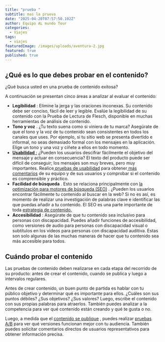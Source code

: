 ```yaml
---
title: "prueba "
subtitle: mas la prueva
date: "2025-04-20T07:57:50.102Z"
author: Equipo AL mundo Tour
categories:
  - Viajes
tags:
  - viajes
featuredImage: /images/uploads/aventura-2.jpg
featured: true
published: true
---
```

## **¿Qué es lo que debes probar en el contenido?**

¿Qué busca usted en una prueba de contenido exitosa?

A continuación se presentan cinco áreas a analizar al evaluar el contenido:

* **Legibilidad** : Elimine la jerga y las oraciones inconexas. Su contenido debe ser conciso, fácil de leer y legible. Evalúe la legibilidad de su contenido con la Prueba de Lectura de Flesch, disponible en muchas herramientas de análisis de contenido.
* **Tono y voz** . ¿Tu texto suena como si viniera de tu marca? Asegúrate de que el tono y la voz de tu contenido sean consistentes en todos los canales que uses. Por ejemplo, si tu sitio web se presenta divertido e informal, no seas demasiado formal con los mensajes en la aplicación. Elige un tono y una voz y cíñete a ellos en todo momento.
* [**Usabilidad** :](https://userpilot.com/blog/usability-vs-user-experience/) ¿Pueden los usuarios descifrar fácilmente el objetivo del mensaje y actuar en consecuencia? El texto del producto puede ser difícil de conseguir; los mensajes son muy breves, pero muy importantes. Realice[ pruebas de usabilidad](https://userpilot.com/blog/usability-testing-methods-saas/) para obtener[ más comentarios](https://userpilot.com/blog/customer-feedback-collection/) de su equipo y de sus usuarios y comprobar si el contenido es comprensible y práctico.
* **Facilidad de búsqueda** . Esto se relaciona principalmente con [la optimización para motores de búsqueda (SEO)](https://userpilot.com/blog/define-business-niche-using-seo/) . ¿Pueden los usuarios encontrar fácilmente tu contenido al buscar en la web? Si no es así, es momento de realizar una investigación de palabras clave e identificar las que puedas añadir a tu contenido. El SEO es una parte importante de toda [estrategia de contenido.](https://userpilot.com/blog/content-marketing-vs-product-marketing/)
* **Accesibilidad** : Asegúrate de que tu contenido sea inclusivo para personas con discapacidad. Puedes añadir funciones de accesibilidad, como versiones de audio para personas con discapacidad visual o subtítulos en los vídeos para personas con discapacidad auditiva. Estas son solo algunas de las muchas maneras de hacer que tu contenido sea más accesible para todos.

## **Cuándo probar el contenido**

Las pruebas de contenido deben realizarse en cada etapa del recorrido de su producto: antes de crear el contenido, cuando se publica y luego a intervalos regulares.

Antes de crear contenido, un buen punto de partida es hablar con tu público objetivo y determinar qué es importante para ellos. ¿Cuáles son sus puntos débiles? ¿Sus objetivos? ¿Sus valores? Luego, escribe el contenido con sus propias palabras para atraerlos. También puedes analizar a la competencia para ver qué contenido están creando y qué te gusta o no.

Luego, a medida que el [contenido se publique](https://userpilot.com/blog/product-launch-metrics/) , puedes realizar [pruebas A/B](https://userpilot.com/blog/prototype-testing/) para ver qué versiones funcionan mejor con tu audiencia. También puedes solicitar comentarios directos de usuarios representativos para obtener información precisa.
